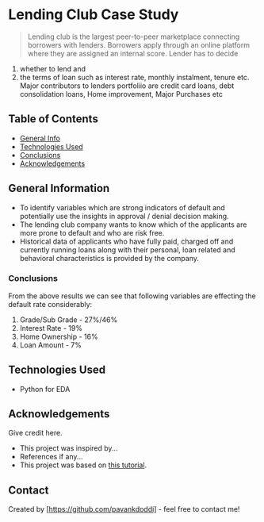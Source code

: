 # Lending Club Case Study
> Lending club is the largest peer-to-peer marketplace connecting borrowers with lenders. 
Borrowers apply through an online platform where they are assigned an internal score. 
Lender has to decide
1) whether to lend and 
2) the terms of loan such as interest rate, monthly instalment, tenure etc.
Major contributors to lenders portfoliio are credit card loans, debt consolidation loans, Home improvement, Major Purchases etc


## Table of Contents
* [General Info](#general-information)
* [Technologies Used](#technologies-used)
* [Conclusions](#conclusions)
* [Acknowledgements](#acknowledgements)

<!-- You can include any other section that is pertinent to your problem -->

## General Information
- To identify variables which are strong indicators of default and potentially use the insights in approval / 
   denial decision making.
- The lending club company wants to know which of the applicants are more prone to default and who are risk free.
- Historical data of applicants who have fully paid, charged off and currently running loans along with their personal, loan related and  behavioral characteristics is provided by the company.

<!-- You don't have to answer all the questions - just the ones relevant to your project. -->

### Conclusions
From the above results we can see that following variables are effecting the default rate considerably:
1. Grade/Sub Grade - 27%/46%
2. Interest Rate - 19%
3. Home Ownership - 16%
4. Loan Amount - 7%

<!-- You don't have to answer all the questions - just the ones relevant to your project. -->


## Technologies Used
- Python for EDA

<!-- As the libraries versions keep on changing, it is recommended to mention the version of library used in this project -->

## Acknowledgements
Give credit here.
- This project was inspired by...
- References if any...
- This project was based on [this tutorial](https://www.example.com).


## Contact
Created by [https://github.com/pavankdoddi] - feel free to contact me!


<!-- Optional -->
<!-- ## License -->
<!-- This project is open source and available under the [... License](). -->

<!-- You don't have to include all sections - just the one's relevant to your project -->
